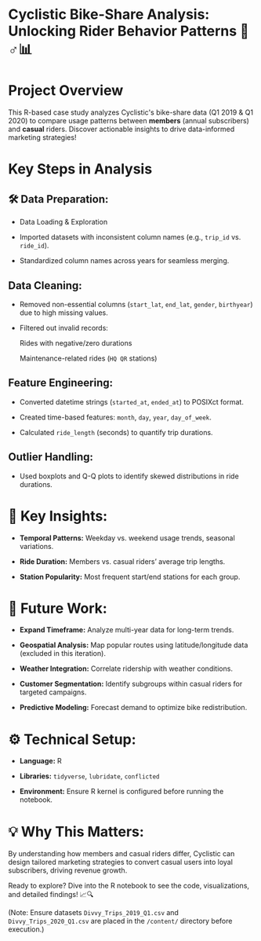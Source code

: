 # Cyclistic Bike-Share Analysis: Unlocking Rider Behavior Patterns 🚴♂️📊


# Project Overview

This R-based case study analyzes Cyclistic's bike-share data (Q1 2019 & Q1 2020) to compare usage patterns between **members** (annual subscribers) and **casual** riders. Discover actionable insights to drive data-informed marketing strategies!

# Key Steps in Analysis

## 🛠️ Data Preparation:

* Data Loading & Exploration

* Imported datasets with inconsistent column names (e.g., `trip_id` vs. `ride_id`).

* Standardized column names across years for seamless merging.

## Data Cleaning:

* Removed non-essential columns (`start_lat`, `end_lat`, `gender`, `birthyear`) due to high missing values.

* Filtered out invalid records:

  Rides with negative/zero durations

  Maintenance-related rides (`HQ QR` stations)

## Feature Engineering:

* Converted datetime strings (`started_at`, `ended_at`) to POSIXct format.

* Created time-based features: `month`, `day`, `year`, `day_of_week`.

* Calculated `ride_length` (seconds) to quantify trip durations.

## Outlier Handling:

* Used boxplots and Q-Q plots to identify skewed distributions in ride durations.

# 🧐 Key Insights:

* **Temporal Patterns:** Weekday vs. weekend usage trends, seasonal variations.

* **Ride Duration:** Members vs. casual riders’ average trip lengths.

* **Station Popularity:** Most frequent start/end stations for each group.


# 🔮 Future Work:

* **Expand Timeframe:** Analyze multi-year data for long-term trends.

* **Geospatial Analysis:** Map popular routes using latitude/longitude data (excluded in this iteration).

* **Weather Integration:** Correlate ridership with weather conditions.

* **Customer Segmentation:** Identify subgroups within casual riders for targeted campaigns.

* **Predictive Modeling:** Forecast demand to optimize bike redistribution.


# ⚙️ Technical Setup:

* **Language:** R

* **Libraries:** `tidyverse`, `lubridate`, `conflicted`

* **Environment:** Ensure R kernel is configured before running the notebook.


# 💡 Why This Matters:

By understanding how members and casual riders differ, Cyclistic can design tailored marketing strategies to convert casual users into loyal subscribers, driving revenue growth.


Ready to explore? Dive into the R notebook to see the code, visualizations, and detailed findings! 📈🔍

(Note: Ensure datasets `Divvy_Trips_2019_Q1.csv` and `Divvy_Trips_2020_Q1.csv` are placed in the `/content/` directory before execution.)
